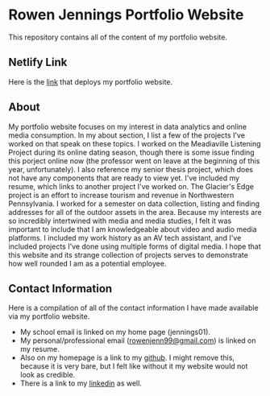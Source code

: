 # Rowen Jennings Portfolio Website

This repository contains all of the content of my portfolio website.

## Netlify Link

Here is the [link](https://rowenjennings.netlify.app/) that deploys my portfolio website.

## About

  My portfolio website focuses on my interest in data analytics and online media consumption. In my about section, I list a few of the projects I've worked on that speak on these topics. I worked on the Meadiaville Listening Project during its online dating season, though there is some issue finding this porject online now (the professor went on leave at the beginning of this year, unfortunately). I also reference my senior thesis project, which does not have any components that are ready to view yet. I've included my resume, which links to another project I've worked on. The Glacier's Edge project is an effort to increase tourism and revenue in Northwestern Pennsylvania. I worked for a semester on data collection, listing and finding addresses for all of the outdoor assets in the area. 
  Because my interests are so incredibly intertwined with media and media studies, I felt it was important to include that I am knowledgeable about video and audio media platforms. I included my work history as an AV tech assistant, and I've included projects I've done using multiple forms of digital media. I hope that this website and its strange collection of projects serves to demonstrate how well rounded I am as a potential employee.

## Contact Information

Here is a compilation of all of the contact information I have made available via my portfolio website.
- My school email is linked on my home page (jennings01).
- My personal/professional email (rowenjenn99@gmail.com) is linked on my resume.
- Also on my homepage is a link to my [github](https://github.com/jenningsj). I might remove this, because it is very bare, but I felt like without it my website would not look as credible.
- There is a link to my [linkedin](linkedin.com/in/rowen-jennings-a49459224) as well.
